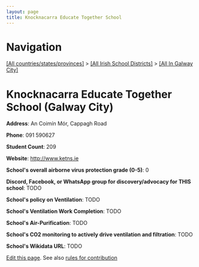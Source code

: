 ```yaml
---
layout: page
title: Knocknacarra Educate Together School
---
```

# Navigation

[[All countries/states/provinces]](../../..) > [[All Irish School Districts]](../..) > [[All In Galway City]](..)

# Knocknacarra Educate Together School (Galway City)

**Address**: An Coimín Mór, Cappagh Road

**Phone**: 091 590627

**Student Count**: 209

**Website**: <http://www.ketns.ie>

**School's overall airborne virus protection grade (0-5)**: 0

**Discord, Facebook, or WhatsApp group for discovery/advocacy for THIS school**: TODO

**School's policy on Ventilation**: TODO

**School's Ventilation Work Completion**: TODO

**School's Air-Purification**: TODO

**School's CO2 monitoring to actively drive ventilation and filtration**: TODO

**School's Wikidata URL**: TODO


[Edit this page](https://github.com/ventilate-schools/Ireland/edit/main/./Galway_City/Knocknacarra_Educate_Together_School.md). See also [rules for contribution](../../../contribution-rules/)